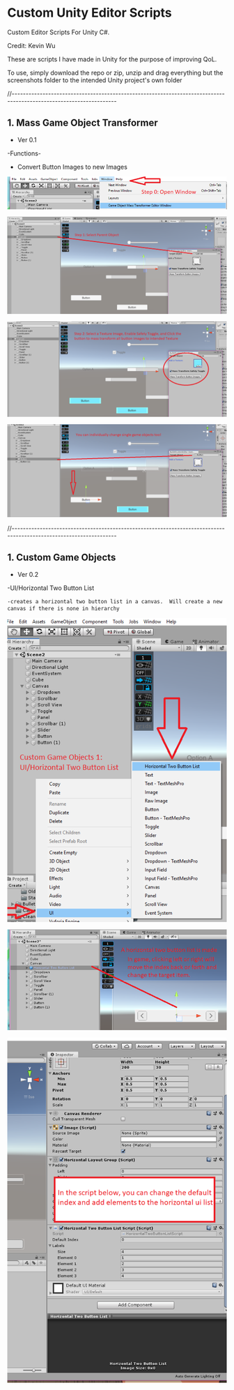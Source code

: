 # Custom Unity Editor Scripts

Custom Editor Scripts For Unity C#.

Credit: Kevin Wu

These are scripts I have made in Unity for the purpose of improving QoL.

To use, simply download the repo or zip, unzip and drag everything but the screenshots folder to the intended Unity project's own folder

//-------------------------------------------------------------------------------------------------------------------

## 1. Mass Game Object Transformer
  - Ver 0.1
  
  -Functions-
  - Convert Button Images to new Images
  
  ![Screenshot](Screenshots/GOMTpic0.png)
  
  ![Screenshot](Screenshots/GOMTpic1.png)
  
  ![Screenshot](Screenshots/GOMTpic2.png)
  
  ![Screenshot](Screenshots/GOMTpic3.png)
  
//-------------------------------------------------------------------------------------------------------------------

## 1. Custom Game Objects
  - Ver 0.2
  
  -UI/Horizontal Two Button List
  
    -creates a horizontal two button list in a canvas.  Will create a new canvas if there is none in hierarchy
  
  ![Screenshot](Screenshots/UIHL0.png)
  
  ![Screenshot](Screenshots/UIHL1.png)
  
  ![Screenshot](Screenshots/UIHL2.png)

